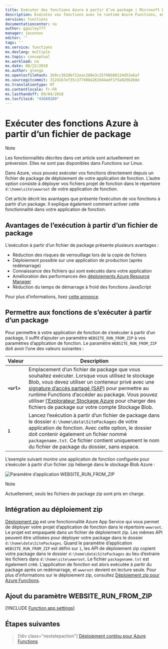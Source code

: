 ```yaml
---
title: Exécuter des fonctions Azure à partir d’un package | Microsoft Docs
description: Exécutez vos fonctions avec le runtime Azure Functions, en montant un fichier de package de déploiement qui contient les fichiers projet de votre application de fonction.
services: functions
documentationcenter: na
author: ggailey777
manager: jeconnoc
editor: ''
tags: ''
ms.service: functions
ms.devlang: multiple
ms.topic: conceptual
ms.workload: na
ms.date: 08/22/2018
ms.author: glenga
ms.openlocfilehash: 2b9cc3618bf21eac268e3c25f08b80124d52e6af
ms.sourcegitcommit: 31241b7ef35c37749b4261644adf1f5a029b2b8e
ms.translationtype: HT
ms.contentlocale: fr-FR
ms.lasthandoff: 09/04/2018
ms.locfileid: "43669289"
---
```

# <a name="run-your-azure-functions-from-a-package-file"></a>Exécuter des fonctions Azure à partir d’un fichier de package

> [!NOTE]
> Les fonctionnalités décrites dans cet article sont actuellement en préversion. Elles ne sont pas disponibles dans Functions sur Linux.

Dans Azure, vous pouvez exécuter vos fonctions directement depuis un fichier de package de déploiement de votre application de fonction. L’autre option consiste à déployer vos fichiers projet de fonction dans le répertoire `d:\home\site\wwwroot` de votre application de fonction.

Cet article décrit les avantages que présente l’exécution de vos fonctions à partir d’un package. Il explique également comment activer cette fonctionnalité dans votre application de fonction.

## <a name="benefits-of-running-from-a-package-file"></a>Avantages de l’exécution à partir d’un fichier de package
  
L’exécution à partir d’un fichier de package présente plusieurs avantages :

+ Réduction des risques de verrouillage lors de la copie de fichiers
+ Déploiement possible sur une application de production (après redémarrage)
+ Connaissance des fichiers qui sont exécutés dans votre application
+ Amélioration des performances des [déploiements Azure Resource Manager](functions-infrastructure-as-code.md)
+ Réduction du temps de démarrage à froid des fonctions JavaScript

Pour plus d’informations, lisez [cette annonce](https://github.com/Azure/app-service-announcements/issues/84).

## <a name="enabling-functions-to-run-from-a-package"></a>Permettre aux fonctions de s’exécuter à partir d’un package

Pour permettre à votre application de fonction de s’exécuter à partir d’un package, il suffit d’ajouter un paramètre `WEBSITE_RUN_FROM_ZIP` à vos paramètres d’application de fonction. Le paramètre `WEBSITE_RUN_FROM_ZIP` doit avoir l’une des valeurs suivantes :

| Valeur  | Description  |
|---------|---------|
|**`<url>`**  | Emplacement d’un fichier de package que vous souhaitez exécuter. Lorsque vous utilisez le stockage Blob, vous devez utiliser un conteneur privé avec une [signature d’accès partagé (SAP)](../vs-azure-tools-storage-manage-with-storage-explorer.md#attach-a-storage-account-by-using-a-shared-access-signature-sas) pour permettre au runtime Functions d’accéder au package. Vous pouvez utiliser [l’Explorateur Stockage Azure](https://azure.microsoft.com/features/storage-explorer/) pour charger des fichiers de package sur votre compte Stockage Blob.         |
| **`1`**  | Lancez l’exécution à partir d’un fichier de package dans le dossier `d:\home\data\SitePackages` de votre application de fonction. Avec cette option, le dossier doit contenir également un fichier nommé `packagename.txt`. Ce fichier contient uniquement le nom du fichier de package du dossier, sans espace. |

L’exemple suivant montre une application de fonction configurée pour s’exécuter à partir d’un fichier zip hébergé dans le stockage Blob Azure :

![Paramètre d’application WEBSITE_RUN_FROM_ZIP](./media/run-functions-from-deployment-package/run-from-zip-app-setting-portal.png)

> [!NOTE]
> Actuellement, seuls les fichiers de package zip sont pris en charge.

## <a name="integration-with-zip-deployment"></a>Intégration au déploiement zip

[Déploiement zip][Zip deployment for Azure Functions] est une fonctionnalité Azure App Service qui vous permet de déployer votre projet d’application de fonction dans le répertoire `wwwroot`. Le projet est empaqueté dans un fichier de déploiement zip. Les mêmes API peuvent être utilisées pour déployer votre package dans le dossier `d:\home\data\SitePackages`. Quand le paramètre d’application `WEBSITE_RUN_FROM_ZIP` est défini sur `1`, les API de déploiement zip copient votre package dans le dossier `d:\home\data\SitePackages` au lieu d’extraire les fichiers dans `d:\home\site\wwwroot`. Le fichier `packagename.txt` est également créé. L’application de fonction est alors exécutée à partir du package après un redémarrage, et `wwwroot` devient en lecture seule. Pour plus d’informations sur le déploiement zip, consultez [Déploiement zip pour Azure Functions](deployment-zip-push.md).

## <a name="adding-the-websiterunfromzip-setting"></a>Ajout du paramètre WEBSITE_RUN_FROM_ZIP

[!INCLUDE [Function app settings](../../includes/functions-app-settings.md)]

## <a name="next-steps"></a>Étapes suivantes

> [!div class="nextstepaction"]
> [Déploiement continu pour Azure Functions](functions-continuous-deployment.md)

[Zip deployment for Azure Functions]: deployment-zip-push.md
